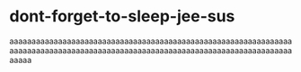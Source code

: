 # dont-forget-to-sleep-jee-sus
aaaaaaaaaaaaaaaaaaaaaaaaaaaaaaaaaaaaaaaaaaaaaaaaaaaaaaaaaaaaaaaaaaaaaaaaaaaaaaaaaaaaaaaaaaaaaaaaaaaaaaaaaaaaaaaaaaaaaaaaaaaaaaaaaaaaa
